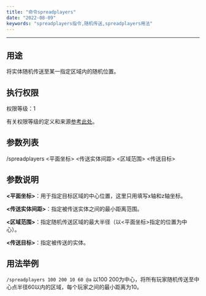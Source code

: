 ```yaml
---
title: "命令spreadplayers"
date: "2022-08-09"
keywords: "spreadplayers指令,随机传送,spreadplayers用法"
---
```


---

## 用途

将实体随机传送至某一指定区域内的随机位置。

## 执行权限

权限等级：1

有关权限等级的定义和来源[参考此处](/commands/权限等级 "参考此处")。

## 参数列表

/spreadplayers <平面坐标> <传送实体间距> <区域范围> <传送目标>

## 参数说明

**<平面坐标>**：用于指定目标区域的中心位置，这里只用填写x轴和z轴坐标。

**<传送实体间距>**：指定被传送实体之间的最小距离范围。

**<区域范围>**：指定随机传送区域的最大半径（以<平面坐标>指定的位置为中心）。

**<传送目标>**：指定被传送的实体。

## 用法举例

`/spreadplayers 100 200 10 60 @a`  以100 200为中心，将所有玩家随机传送至中心点半径60以内的区域，每个玩家之间的最小距离为10。
